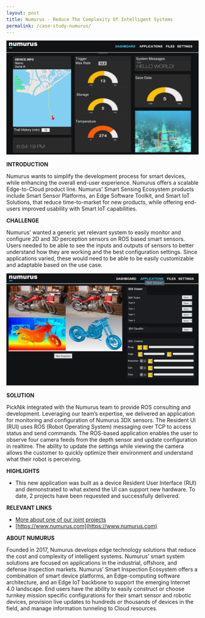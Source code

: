 ```yaml
---
layout: post
title: Numurus - Reduce The Complexity Of Intelligent Systems
permalink: /case-study-numurus/
---
```


![Image](/assets/images/case_studies/numurus/image2.png)

**INTRODUCTION**

Numurus wants to simplify the development process for smart devices, while enhancing the overall end-user experience. Numurus offers a scalable Edge-to-Cloud product line.  Numurus’ Smart Sensing Ecosystem products include Smart Sensor Platforms, an Edge Software Toolkit, and Smart IoT Solutions, that reduce time-to-market for new products, while offering end-users improved usability with Smart IoT capabilities.

**CHALLENGE**

Numurus' wanted a generic yet relevant system to easily monitor and configure 2D and 3D perception sensors on ROS based smart sensors. Users needed to be able to see the inputs and outputs of sensors to better understand how they are working and the best configuration settings. Since applications varied, these would need to be able to be easily customizable and adaptable based on the use case.

![Image](/assets/images/case_studies/numurus/image1.png)

**SOLUTION**

PickNik integrated with the Numurus team to provide ROS consulting and development. Leveraging our team’s expertise, we delivered an application for monitoring and configuration of Numurus 3DX sensors.  The Resident UI (RUI) uses ROS (Robot Operating System) messaging over TCP to access status and send commands. The ROS-based application enables the user to observe four camera feeds from the depth sensor and update configuration in realtime.  The ability to update the settings while viewing the camera allows the customer to quickly optimize their environment and understand what their robot is perceiving.

**HIGHLIGHTS**

* This new application was built as a device Resident User Interface (RUI) and demonstrated to what extend the UI can support new hardware. To date, 2 projects have been requested and successfully delivered.

**RELEVANT LINKS**

* [More about one of our joint projects](http://www.numurus.com/pressreleases-picknik/)
* [https://www.numurus.com](https://www.numurus.com)

**ABOUT NUMURUS**

Founded in 2017, Numurus develops edge technology solutions that reduce the cost and complexity of intelligent systems. Numurus’ smart system solutions are focused on applications in the industrial, offshore, and defense inspection markets. Numurus’ Smart Inspection Ecosystem offers a combination of smart device platforms, an Edge-computing software architecture, and an Edge IoT backbone to support the emerging Internet 4.0 landscape. End users have the ability to easily construct or choose turnkey mission specific configurations for their smart sensor and robotic devices, provision live updates to hundreds or thousands of devices in the field, and manage information tunneling to Cloud resources.
